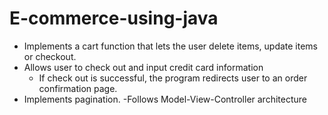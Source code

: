 # E-commerce-using-java
- Implements a cart function that lets the user delete items, update items or checkout. 
- Allows user to check out and input credit card information
  - If check out is successful, the program redirects user to an order confirmation page. 
- Implements pagination. 
-Follows Model-View-Controller architecture
